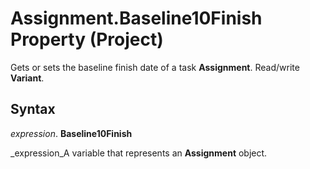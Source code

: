 
# Assignment.Baseline10Finish Property (Project)

Gets or sets the baseline finish date of a task  **Assignment**. Read/write  **Variant**.


## Syntax

 _expression_. **Baseline10Finish**

 _expression_A variable that represents an  **Assignment** object.

